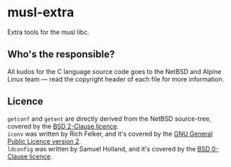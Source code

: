 # musl-extra
Extra tools for the musl libc.

## Who's the responsible?
All kudos for the C language source code goes to the NetBSD and Alpine Linux
team — read the copyright header of each file for more information.  

## Licence

``getconf`` and ``getent`` are directly derived from the NetBSD source-tree,
covered by the [BSD 2-Clause licence](./LICENCE/LICENCE.BSD-2-Clause.txt).  
``iconv`` was written by Rich Felker, and it's covered by the [GNU General
Public Licence version 2](./LICENCE/LICENCE.GPL-2.0.txt).  
``ldconfig`` was written by Samuel Holland, and it's covered by the [BSD 0-Clause
licence](./LICENCE/LICENCE.0BSD.txt).
